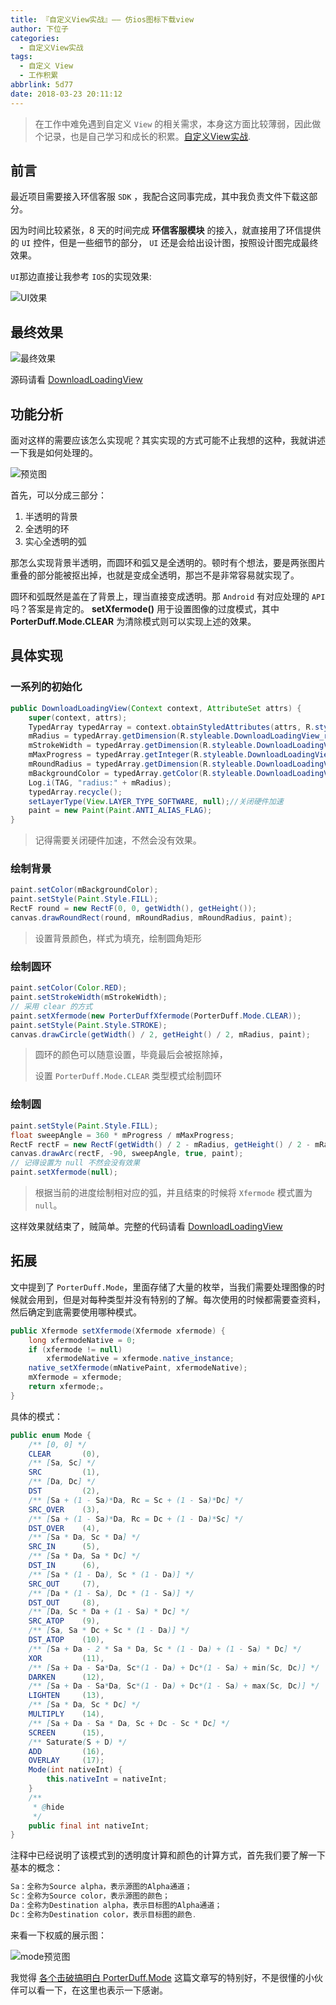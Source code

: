 ```yaml
---
title: 『自定义View实战』—— 仿ios图标下载view
author: 下位子
categories:
  - 自定义View实战
tags:
  - 自定义 View
  - 工作积累
abbrlink: 5d77
date: 2018-03-23 20:11:12
---
```




> 在工作中难免遇到自定义 `View` 的相关需求，本身这方面比较薄弱，因此做个记录，也是自己学习和成长的积累。[自定义View实战](https://link.jianshu.com/?t=http%3A%2F%2Fxiaweizi.cn%2Fcategories%2F%25E8%2587%25AA%25E5%25AE%259A%25E4%25B9%2589View%25E5%25AE%259E%25E6%2588%2598%2F).

 ## 前言

最近项目需要接入环信客服 `SDK` ，我配合这同事完成，其中我负责文件下载这部分。

因为时间比较紧张，8 天的时间完成 **环信客服模块** 的接入，就直接用了环信提供的 `UI` 控件，但是一些细节的部分， `UI` 还是会给出设计图，按照设计图完成最终效果。

<!-- more -->

`UI`那边直接让我参考 `IOS`的实现效果:

![UI效果](http://xiaweizi.top/2018-03-23-12A0620B-7476-42BE-BE83-09280E35CD18.png)

## 最终效果

![最终效果](http://xiaweizi.top/2018-03-23-DownloadView.gif)

源码请看 [DownloadLoadingView](https://github.com/xiaweizi/DownloadLoadingView)

## 功能分析

面对这样的需要应该怎么实现呢？其实实现的方式可能不止我想的这种，我就讲述一下我是如何处理的。

![预览图](http://xiaweizi.top/2018-03-23-115616.png)

首先，可以分成三部分：

1. 半透明的背景
2. 全透明的环
3. 实心全透明的弧

那怎么实现背景半透明，而圆环和弧又是全透明的。顿时有个想法，要是两张图片重叠的部分能被抠出掉，也就是变成全透明，那岂不是非常容易就实现了。

圆环和弧既然是盖在了背景上，理当直接变成透明。那 `Android` 有对应处理的 `API`吗？答案是肯定的。 **setXfermode()** 用于设置图像的过度模式，其中 **PorterDuff.Mode.CLEAR** 为清除模式则可以实现上述的效果。

## 具体实现

### 一系列的初始化

```java
public DownloadLoadingView(Context context, AttributeSet attrs) {
    super(context, attrs);
    TypedArray typedArray = context.obtainStyledAttributes(attrs, R.styleable.DownloadLoadingView);
    mRadius = typedArray.getDimension(R.styleable.DownloadLoadingView_radius, RADIUS_DEFAULT);
    mStrokeWidth = typedArray.getDimension(R.styleable.DownloadLoadingView_strokeWidth, STROKE_WIDTH_DEFAULT);
    mMaxProgress = typedArray.getInteger(R.styleable.DownloadLoadingView_maxProgress, MAX_PROGRESS_DEFAULT);
    mRoundRadius = typedArray.getDimension(R.styleable.DownloadLoadingView_roundRadius, ROUND_RADIUS_DEFAULT);
    mBackgroundColor = typedArray.getColor(R.styleable.DownloadLoadingView_backgroundColor, getResources().getColor(R.color.bg_default));
    Log.i(TAG, "radius:" + mRadius);
    typedArray.recycle();
    setLayerType(View.LAYER_TYPE_SOFTWARE, null);//关闭硬件加速
    paint = new Paint(Paint.ANTI_ALIAS_FLAG);
}
```

> 记得需要关闭硬件加速，不然会没有效果。

### 绘制背景

```java
paint.setColor(mBackgroundColor);
paint.setStyle(Paint.Style.FILL);
RectF round = new RectF(0, 0, getWidth(), getHeight());
canvas.drawRoundRect(round, mRoundRadius, mRoundRadius, paint);
```

> 设置背景颜色，样式为填充，绘制圆角矩形

### 绘制圆环

```java
paint.setColor(Color.RED);
paint.setStrokeWidth(mStrokeWidth);
// 采用 clear 的方式
paint.setXfermode(new PorterDuffXfermode(PorterDuff.Mode.CLEAR));
paint.setStyle(Paint.Style.STROKE);
canvas.drawCircle(getWidth() / 2, getHeight() / 2, mRadius, paint);
```

> 圆环的颜色可以随意设置，毕竟最后会被抠除掉，
>
> 设置 `PorterDuff.Mode.CLEAR` 类型模式绘制圆环

### 绘制圆

```java
paint.setStyle(Paint.Style.FILL);
float sweepAngle = 360 * mProgress / mMaxProgress;
RectF rectF = new RectF(getWidth() / 2 - mRadius, getHeight() / 2 - mRadius, getWidth() / 2 + mRadius, getHeight() / 2 + mRadius);
canvas.drawArc(rectF, -90, sweepAngle, true, paint);
// 记得设置为 null 不然会没有效果
paint.setXfermode(null);
```

> 根据当前的进度绘制相对应的弧，并且结束的时候将 `Xfermode` 模式置为 `null`。

这样效果就结束了，贼简单。完整的代码请看 [DownloadLoadingView](https://github.com/xiaweizi/DownloadLoadingView)

## 拓展

文中提到了 `PorterDuff.Mode`，里面存储了大量的枚举，当我们需要处理图像的时候就会用到，但是对每种类型并没有特别的了解。每次使用的时候都需要查资料，然后确定到底需要使用哪种模式。

```java
public Xfermode setXfermode(Xfermode xfermode) {
    long xfermodeNative = 0;
    if (xfermode != null)
        xfermodeNative = xfermode.native_instance;
    native_setXfermode(mNativePaint, xfermodeNative);
    mXfermode = xfermode;
    return xfermode;。
}
```

具体的模式：

```java
public enum Mode {
    /** [0, 0] */
    CLEAR       (0),
    /** [Sa, Sc] */
    SRC         (1),
    /** [Da, Dc] */
    DST         (2),
    /** [Sa + (1 - Sa)*Da, Rc = Sc + (1 - Sa)*Dc] */
    SRC_OVER    (3),
    /** [Sa + (1 - Sa)*Da, Rc = Dc + (1 - Da)*Sc] */
    DST_OVER    (4),
    /** [Sa * Da, Sc * Da] */
    SRC_IN      (5),
    /** [Sa * Da, Sa * Dc] */
    DST_IN      (6),
    /** [Sa * (1 - Da), Sc * (1 - Da)] */
    SRC_OUT     (7),
    /** [Da * (1 - Sa), Dc * (1 - Sa)] */
    DST_OUT     (8),
    /** [Da, Sc * Da + (1 - Sa) * Dc] */
    SRC_ATOP    (9),
    /** [Sa, Sa * Dc + Sc * (1 - Da)] */
    DST_ATOP    (10),
    /** [Sa + Da - 2 * Sa * Da, Sc * (1 - Da) + (1 - Sa) * Dc] */
    XOR         (11),
    /** [Sa + Da - Sa*Da, Sc*(1 - Da) + Dc*(1 - Sa) + min(Sc, Dc)] */
    DARKEN      (12),
    /** [Sa + Da - Sa*Da, Sc*(1 - Da) + Dc*(1 - Sa) + max(Sc, Dc)] */
    LIGHTEN     (13),
    /** [Sa * Da, Sc * Dc] */
    MULTIPLY    (14),
    /** [Sa + Da - Sa * Da, Sc + Dc - Sc * Dc] */
    SCREEN      (15),
    /** Saturate(S + D) */
    ADD         (16),
    OVERLAY     (17);
    Mode(int nativeInt) {
        this.nativeInt = nativeInt;
    }
    /**
     * @hide
     */
    public final int nativeInt;
}
```

注释中已经说明了该模式到的透明度计算和颜色的计算方式，首先我们要了解一下基本的概念：

```js
Sa：全称为Source alpha，表示源图的Alpha通道；
Sc：全称为Source color，表示源图的颜色；
Da：全称为Destination alpha，表示目标图的Alpha通道；
Dc：全称为Destination color，表示目标图的颜色.
```

来看一下权威的展示图：

![mode预览图](http://xiaweizi.top/2018-03-23-122007.png)

我觉得 [各个击破搞明白 PorterDuff.Mode](https://www.jianshu.com/p/d11892bbe055) 这篇文章写的特别好，不是很懂的小伙伴可以看一下，在这里也表示一下感谢。
